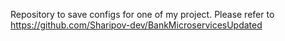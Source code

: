 Repository to save configs for one of my project. Please refer to https://github.com/Sharipov-dev/BankMicroservicesUpdated
